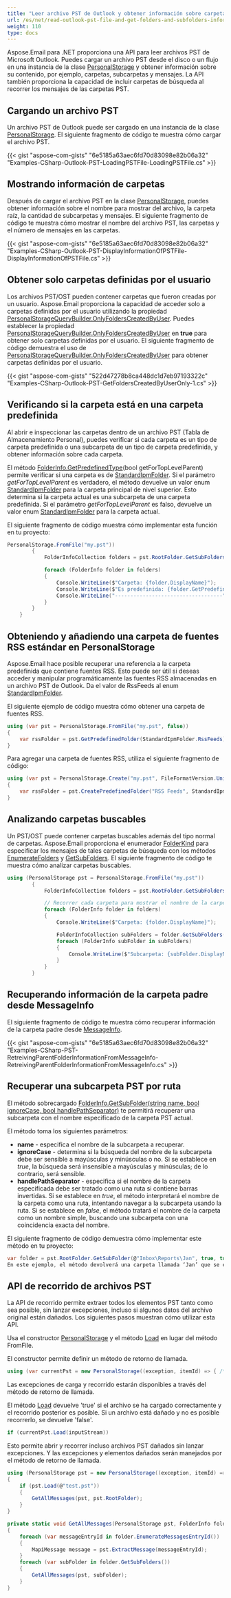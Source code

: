 ```yaml
---
title: "Leer archivo PST de Outlook y obtener información sobre carpetas y subcarpetas"
url: /es/net/read-outlook-pst-file-and-get-folders-and-subfolders-information/
weight: 110
type: docs
---
```


Aspose.Email para .NET proporciona una API para leer archivos PST de Microsoft Outlook. Puedes cargar un archivo PST desde el disco o un flujo en una instancia de la clase [PersonalStorage](https://reference.aspose.com/email/net/aspose.email.storage.pst/personalstorage/) y obtener información sobre su contenido, por ejemplo, carpetas, subcarpetas y mensajes. La API también proporciona la capacidad de incluir carpetas de búsqueda al recorrer los mensajes de las carpetas PST.

## **Cargando un archivo PST**

Un archivo PST de Outlook puede ser cargado en una instancia de la clase [PersonalStorage](https://reference.aspose.com/email/net/aspose.email.storage.pst/personalstorage/). El siguiente fragmento de código te muestra cómo cargar el archivo PST.

{{< gist "aspose-com-gists" "6e5185a63aec6fd70d83098e82b06a32" "Examples-CSharp-Outlook-PST-LoadingPSTFile-LoadingPSTFile.cs" >}}

## **Mostrando información de carpetas**

Después de cargar el archivo PST en la clase [PersonalStorage](https://reference.aspose.com/email/net/aspose.email.storage.pst/personalstorage/), puedes obtener información sobre el nombre para mostrar del archivo, la carpeta raíz, la cantidad de subcarpetas y mensajes. El siguiente fragmento de código te muestra cómo mostrar el nombre del archivo PST, las carpetas y el número de mensajes en las carpetas.

{{< gist "aspose-com-gists" "6e5185a63aec6fd70d83098e82b06a32" "Examples-CSharp-Outlook-PST-DisplayInformationOfPSTFile-DisplayInformationOfPSTFile.cs" >}}

## **Obtener solo carpetas definidas por el usuario**

Los archivos PST/OST pueden contener carpetas que fueron creadas por un usuario. Aspose.Email proporciona la capacidad de acceder solo a carpetas definidas por el usuario utilizando la propiedad [PersonalStorageQueryBuilder.OnlyFoldersCreatedByUser](https://reference.aspose.com/email/net/aspose.email.storage.pst/personalstoragequerybuilder/onlyfolderscreatedbyuser/). Puedes establecer la propiedad [PersonalStorageQueryBuilder.OnlyFoldersCreatedByUser](https://reference.aspose.com/email/net/aspose.email.storage.pst/personalstoragequerybuilder/onlyfolderscreatedbyuser/) en **true** para obtener solo carpetas definidas por el usuario. El siguiente fragmento de código demuestra el uso de [PersonalStorageQueryBuilder.OnlyFoldersCreatedByUser](https://reference.aspose.com/email/net/aspose.email.storage.pst/personalstoragequerybuilder/onlyfolderscreatedbyuser/) para obtener carpetas definidas por el usuario.

{{< gist "aspose-com-gists" "522d47278b8ca448dc1d7eb97193322c" "Examples-CSharp-Outlook-PST-GetFoldersCreatedByUserOnly-1.cs" >}}

## **Verificando si la carpeta está en una carpeta predefinida**

Al abrir e inspeccionar las carpetas dentro de un archivo PST (Tabla de Almacenamiento Personal), puedes verificar si cada carpeta es un tipo de carpeta predefinida o una subcarpeta de un tipo de carpeta predefinida, y obtener información sobre cada carpeta.

El método [FolderInfo.GetPredefinedType](https://reference.aspose.com/email/net/aspose.email.storage.pst/folderinfo/getpredefinedtype/#folderinfogetpredefinedtype-method)(bool getForTopLevelParent) permite verificar si una carpeta es de [StandardIpmFolder](https://reference.aspose.com/email/net/aspose.email.storage.pst/standardipmfolder/). Si el parámetro *getForTopLevelParent* es verdadero, el método devuelve un valor enum [StandardIpmFolder](https://reference.aspose.com/email/net/aspose.email.storage.pst/standardipmfolder/) para la carpeta principal de nivel superior. Esto determina si la carpeta actual es una subcarpeta de una carpeta predefinida. Si el parámetro *getForTopLevelParent* es falso, devuelve un valor enum [StandardIpmFolder](https://reference.aspose.com/email/net/aspose.email.storage.pst/standardipmfolder/) para la carpeta actual.

El siguiente fragmento de código muestra cómo implementar esta función en tu proyecto:

```cs
PersonalStorage.FromFile("my.pst"))
        {
            FolderInfoCollection folders = pst.RootFolder.GetSubFolders();

            foreach (FolderInfo folder in folders)
            {
                Console.WriteLine($"Carpeta: {folder.DisplayName}");
                Console.WriteLine($"Es predefinida: {folder.GetPredefinedType(false) != StandardIpmFolder.Unspecified}");
                Console.WriteLine("-----------------------------------");
            }
        }
    }
```

## **Obteniendo y añadiendo una carpeta de fuentes RSS estándar en PersonalStorage**

Aspose.Email hace posible recuperar una referencia a la carpeta predefinida que contiene fuentes RSS. Esto puede ser útil si deseas acceder y manipular programáticamente las fuentes RSS almacenadas en un archivo PST de Outlook. Da el valor de RssFeeds al enum [StandardIpmFolder](https://reference.aspose.com/email/net/aspose.email.storage.pst/standardipmfolder/#standardipmfolder-enumeration).   

El siguiente ejemplo de código muestra cómo obtener una carpeta de fuentes RSS.

```cs
using (var pst = PersonalStorage.FromFile("my.pst", false))
{
    var rssFolder = pst.GetPredefinedFolder(StandardIpmFolder.RssFeeds);
}
```

Para agregar una carpeta de fuentes RSS, utiliza el siguiente fragmento de código:

```cs
using (var pst = PersonalStorage.Create("my.pst", FileFormatVersion.Unicode))
{
    var rssFolder = pst.CreatePredefinedFolder("RSS Feeds", StandardIpmFolder.RssFeeds);
}
```

## **Analizando carpetas buscables**

Un PST/OST puede contener carpetas buscables además del tipo normal de carpetas. Aspose.Email proporciona el enumerador [FolderKind](https://reference.aspose.com/email/net/aspose.email.storage.pst/folderkind/) para especificar los mensajes de tales carpetas de búsqueda con los métodos [EnumerateFolders](https://reference.aspose.com/email/net/aspose.email.storage.pst/folderinfo/enumeratefolders/#enumeratefolders/) y [GetSubFolders](https://reference.aspose.com/email/net/aspose.email.storage.pst/folderinfo/getsubfolders/#getsubfolders/). El siguiente fragmento de código te muestra cómo analizar carpetas buscables.

```cs
using (PersonalStorage pst = PersonalStorage.FromFile("my.pst"))
        {
            FolderInfoCollection folders = pst.RootFolder.GetSubFolders(FolderKind.Search | FolderKind.Normal);

            // Recorrer cada carpeta para mostrar el nombre de la carpeta y el número de mensajes
            foreach (FolderInfo folder in folders)
            {
                Console.WriteLine($"Carpeta: {folder.DisplayName}");

                FolderInfoCollection subFolders = folder.GetSubFolders(FolderKind.Search | FolderKind.Normal);
                foreach (FolderInfo subFolder in subFolders)
                {
                    Console.WriteLine($"Subcarpeta: {subFolder.DisplayName}");
                }
            }
        }
```

## **Recuperando información de la carpeta padre desde MessageInfo**

El siguiente fragmento de código te muestra cómo recuperar información de la carpeta padre desde [MessageInfo](https://reference.aspose.com/email/net/aspose.email.storage.pst/messageinfo/).

{{< gist "aspose-com-gists" "6e5185a63aec6fd70d83098e82b06a32" "Examples-CSharp-PST-RetreivingParentFolderInformationFromMessageInfo-RetreivingParentFolderInformationFromMessageInfo.cs" >}}

## **Recuperar una subcarpeta PST por ruta**

El método sobrecargado [FolderInfo.GetSubFolder(string name, bool ignoreCase, bool handlePathSeparator)](https://reference.aspose.com/email/net/aspose.email.storage.pst/folderinfo/getsubfolder/#getsubfolder_2) te permitirá recuperar una subcarpeta con el nombre especificado de la carpeta PST actual.

El método toma los siguientes parámetros:

- **name** - especifica el nombre de la subcarpeta a recuperar.
- **ignoreCase** - determina si la búsqueda del nombre de la subcarpeta debe ser sensible a mayúsculas y minúsculas o no. Si se establece en *true*, la búsqueda será insensible a mayúsculas y minúsculas; de lo contrario, será sensible.
- **handlePathSeparator** - especifica si el nombre de la carpeta especificada debe ser tratado como una ruta si contiene barras invertidas. Si se establece en *true*, el método interpretará el nombre de la carpeta como una ruta, intentando navegar a la subcarpeta usando la ruta. Si se establece en *false*, el método tratará el nombre de la carpeta como un nombre simple, buscando una subcarpeta con una coincidencia exacta del nombre.

El siguiente fragmento de código demuestra cómo implementar este método en tu proyecto:

```cs
var folder = pst.RootFolder.GetSubFolder(@"Inbox\Reports\Jan", true, true);
En este ejemplo, el método devolverá una carpeta llamada ‘Jan’ que se encuentra en la ruta Inbox\Reports\ relativa a la carpeta raíz.
```

## **API de recorrido de archivos PST**

La API de recorrido permite extraer todos los elementos PST tanto como sea posible, sin lanzar excepciones, incluso si algunos datos del archivo original están dañados. Los siguientes pasos muestran cómo utilizar esta API.

Usa el constructor [PersonalStorage](https://reference.aspose.com/email/net/aspose.email.storage.pst/personalstorage/) y el método [Load](https://reference.aspose.com/email/net/aspose.email.storage.pst/personalstorage/load/) en lugar del método FromFile.

El constructor permite definir un método de retorno de llamada.

```csharp
using (var currentPst = new PersonalStorage((exception, itemId) => { /* Código de manejo de excepciones. */ }))
```

Las excepciones de carga y recorrido estarán disponibles a través del método de retorno de llamada.

El método [Load](https://reference.aspose.com/email/net/aspose.email.storage.pst/personalstorage/load/) devuelve 'true' si el archivo se ha cargado correctamente y el recorrido posterior es posible. Si un archivo está dañado y no es posible recorrerlo, se devuelve 'false'.

```csharp
if (currentPst.Load(inputStream))
```

Esto permite abrir y recorrer incluso archivos PST dañados sin lanzar excepciones. Y las excepciones y elementos dañados serán manejados por el método de retorno de llamada.

```csharp
using (PersonalStorage pst = new PersonalStorage((exception, itemId) => { /* Código de manejo de excepciones. */ }))
{
    if (pst.Load(@"test.pst"))
	{
		GetAllMessages(pst, pst.RootFolder);
	}
}

private static void GetAllMessages(PersonalStorage pst, FolderInfo folder)
{
    foreach (var messageEntryId in folder.EnumerateMessagesEntryId())
    {
        MapiMessage message = pst.ExtractMessage(messageEntryId);
    }
    foreach (var subFolder in folder.GetSubFolders())
    {
        GetAllMessages(pst, subFolder);
    }
}
```